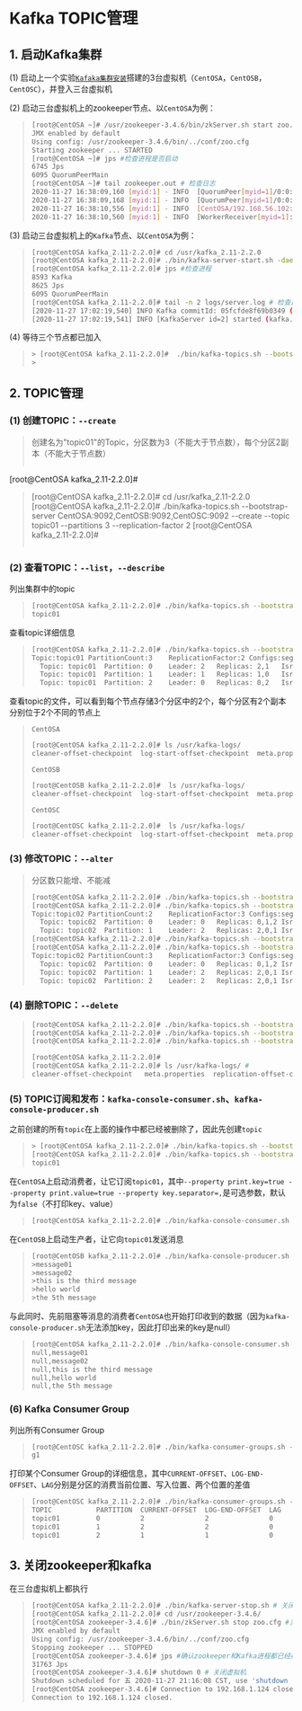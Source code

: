 # Kafka TOPIC管理

## 1. 启动Kafka集群

(1) 启动上一个实验[`Kafaka集群安装`](https://github.com/fangkun119/java_proj_ref/tree/master/300_kafka/03_cluster_setup)搭建的3台虚拟机（`CentOSA`，`CentOSB`，`CentOSC`），并登入三台虚拟机

(2) 启动三台虚拟机上的zookeeper节点、以`CentOSA`为例：

> ~~~bash
> [root@CentOSA ~]# /usr/zookeeper-3.4.6/bin/zkServer.sh start zoo.cfg #启动
> JMX enabled by default
> Using config: /usr/zookeeper-3.4.6/bin/../conf/zoo.cfg
> Starting zookeeper ... STARTED
> [root@CentOSA ~]# jps #检查进程是否启动
> 6745 Jps
> 6095 QuorumPeerMain
> [root@CentOSA ~]# tail zookeeper.out # 检查日志
> 2020-11-27 16:38:09,160 [myid:1] - INFO  [QuorumPeer[myid=1]/0:0:0:0:0:0:0:0:2181:Learner@323] - Getting a diff from the leader 0x0
> 2020-11-27 16:38:09,168 [myid:1] - INFO  [QuorumPeer[myid=1]/0:0:0:0:0:0:0:0:2181:FileTxnSnapLog@240] - Snapshotting: 0x0 to /root/zkdata/version-2/snapshot.0
> 2020-11-27 16:38:10,556 [myid:1] - INFO  [CentOSA/192.168.56.102:3888:QuorumCnxManager$Listener@511] - Received connection request /192.168.56.104:53134
> 2020-11-27 16:38:10,560 [myid:1] - INFO  [WorkerReceiver[myid=1]:FastLeaderElection@597] - Notification: 1 (message format version), 3 (n.leader), 0x0 (n.zxid), 0x1 (n.round), LOOKING (n.state), 3 (n.sid), 0x0 (n.peerEpoch) FOLLOWING (my state)
> ~~~

(3) 启动三台虚拟机上的`Kafka`节点、以`CentOSA`为例：

> ~~~bash
> [root@CentOSA kafka_2.11-2.2.0]# cd /usr/kafka_2.11-2.2.0
> [root@CentOSA kafka_2.11-2.2.0]# ./bin/kafka-server-start.sh -daemon config/server.properties
> [root@CentOSA kafka_2.11-2.2.0]# jps #检查进程
> 8593 Kafka
> 8625 Jps
> 6095 QuorumPeerMain
> [root@CentOSA kafka_2.11-2.2.0]# tail -n 2 logs/server.log # 检查日志，篇幅限制用了-n2只打印了最后两行
> [2020-11-27 17:02:19,540] INFO Kafka commitId: 05fcfde8f69b0349 (org.apache.kafka.common.utils.AppInfoParser)
> [2020-11-27 17:02:19,541] INFO [KafkaServer id=2] started (kafka.server.KafkaServer)
> ~~~

(4) 等待三个节点都已加入

> ~~~bash
> > [root@CentOSA kafka_2.11-2.2.0]#  ./bin/kafka-topics.sh --bootstrap-server CentOSA:9092,CentOSB:9092,CentOSC:909 --list  # 对刚启动的集群、需要等待3个节点都已经加入，执行这条命令不会报某个节点无法连接的Warning
> > 
> ~~~

## 2. TOPIC管理

### (1) 创建TOPIC：`--create`

> 创建名为"topic01"的Topic，分区数为3（不能大于节点数），每个分区2副本（不能大于节点数）
> 
> ~~~bash
[root@CentOSA kafka_2.11-2.2.0]#
> [root@CentOSA kafka_2.11-2.2.0]# cd /usr/kafka_2.11-2.2.0
> [root@CentOSA kafka_2.11-2.2.0]# ./bin/kafka-topics.sh --bootstrap-server CentOSA:9092,CentOSB:9092,CentOSC:9092 --create --topic topic01 --partitions 3 --replication-factor 2
> [root@CentOSA kafka_2.11-2.2.0]#
> ~~~

### (2) 查看TOPIC：`--list`，`--describe` 

列出集群中的topic

> ~~~bash
> [root@CentOSA kafka_2.11-2.2.0]# ./bin/kafka-topics.sh --bootstrap-server CentOSA:9092,CentOSB:9092,CentOSC:909 --list
> topic01
> ~~~

查看topic详细信息

> ~~~bash
> [root@CentOSA kafka_2.11-2.2.0]# ./bin/kafka-topics.sh --bootstrap-server CentOSA:9092,CentOSB:9092,CentOSC:9092 --describe --topic topic01
> Topic:topic01	PartitionCount:3	ReplicationFactor:2	Configs:segment.bytes=1073741824
> 	Topic: topic01	Partition: 0	Leader: 2	Replicas: 2,1	Isr: 2,1
> 	Topic: topic01	Partition: 1	Leader: 1	Replicas: 1,0	Isr: 1,0
> 	Topic: topic01	Partition: 2	Leader: 0	Replicas: 0,2	Isr: 0,2
> ~~~

查看topic的文件，可以看到每个节点存储3个分区中的2个，每个分区有2个副本分别位于2个不同的节点上

> `CentOSA`
> 
> ~~~bash
> [root@CentOSA kafka_2.11-2.2.0]# ls /usr/kafka-logs/
> cleaner-offset-checkpoint  log-start-offset-checkpoint  meta.properties  recovery-point-offset-checkpoint  replication-offset-checkpoint  topic01-0  topic01-2
> ~~~
> 
> `CentOSB`
> 
> ~~~bash
> [root@CentOSB kafka_2.11-2.2.0]#  ls /usr/kafka-logs/
> cleaner-offset-checkpoint  log-start-offset-checkpoint  meta.properties  recovery-point-offset-checkpoint  replication-offset-checkpoint  topic01-0  topic01-1
> ~~~
> 
> `CentOSC`
> 
> ~~~bash
> [root@CentOSC kafka_2.11-2.2.0]#  ls /usr/kafka-logs/
> cleaner-offset-checkpoint  log-start-offset-checkpoint  meta.properties  recovery-point-offset-checkpoint  replication-offset-checkpoint  topic01-1  topic01-2
> ~~~

### (3) 修改TOPIC：`--alter`

> 分区数只能增、不能减
> 
> ~~~bash
> [root@CentOSA kafka_2.11-2.2.0]# ./bin/kafka-topics.sh --bootstrap-server CentOSA:9092,CentOSB:9092,CentOSC:9092 --create --topic topic02 --partitions 2 --replication-factor 3
> [root@CentOSA kafka_2.11-2.2.0]# ./bin/kafka-topics.sh --bootstrap-server CentOSA:9092,CentOSB:9092,CentOSC:9092 --describe --topic topic02
> Topic:topic02	PartitionCount:2	ReplicationFactor:3	Configs:segment.bytes=1073741824
> 	Topic: topic02	Partition: 0	Leader: 0	Replicas: 0,1,2	Isr: 0,1,2
> 	Topic: topic02	Partition: 1	Leader: 2	Replicas: 2,0,1	Isr: 2,0,1
> [root@CentOSA kafka_2.11-2.2.0]# ./bin/kafka-topics.sh --bootstrap-server CentOSA:9092,CentOSB:9092,CentOSC:9092 --alter --topic topic02 --partitions 3
> [root@CentOSA kafka_2.11-2.2.0]# ./bin/kafka-topics.sh --bootstrap-server CentOSA:9092,CentOSB:9092,CentOSC:9092 --describe --topic topic02
> Topic:topic02	PartitionCount:3	ReplicationFactor:3	Configs:segment.bytes=1073741824
> 	Topic: topic02	Partition: 0	Leader: 0	Replicas: 0,1,2	Isr: 0,1,2
> 	Topic: topic02	Partition: 1	Leader: 2	Replicas: 2,0,1	Isr: 2,0,1
> 	Topic: topic02	Partition: 2	Leader: 2	Replicas: 2,0,1	Isr: 2,0,1
> ~~~

### (4) 删除TOPIC：`--delete`

> ~~~bash
> [root@CentOSA kafka_2.11-2.2.0]# ./bin/kafka-topics.sh --bootstrap-server CentOSA:9092,CentOSB:9092,CentOSC:9092 --delete --topic topic02
> [root@CentOSA kafka_2.11-2.2.0]# ./bin/kafka-topics.sh --bootstrap-server CentOSA:9092,CentOSB:9092,CentOSC:9092 --delete --topic topic01
> [root@CentOSA kafka_2.11-2.2.0]# ./bin/kafka-topics.sh --bootstrap-server CentOSA:9092,CentOSB:9092,CentOSC:9092 --list
> 
> [root@CentOSA kafka_2.11-2.2.0]#
> [root@CentOSA kafka_2.11-2.2.0]# ls /usr/kafka-logs/ # 
> cleaner-offset-checkpoint   meta.properties  replication-offset-checkpoint  topic01-2.ed97dd871a1b4afa945af29be4c5265b-delete log-start-offset-checkpoint  recovery-point-offset-checkpoint  topic01-0.992c02a25f6c4d6dab2bbe5101439435-delete
> ~~~

### (5) TOPIC订阅和发布：`kafka-console-consumer.sh`、`kafka-console-producer.sh`

之前创建的所有`topic`在上面的操作中都已经被删除了，因此先创建`topic`

> ~~~bash
> > [root@CentOSA kafka_2.11-2.2.0]# ./bin/kafka-topics.sh --bootstrap-server CentOSA:9092,CentOSB:9092,CentOSC:9092 --create --topic topic01 --partitions 3 --replication-factor 3
> [root@CentOSA kafka_2.11-2.2.0]# ./bin/kafka-topics.sh --bootstrap-server CentOSA:9092,CentOSB:9092,CentOSC:9092 --list
> topic01
> ~~~

在`CentOSA`上启动消费者，让它订阅`topic01`，其中`--property print.key=true --property print.value=true --property key.separator=,`是可选参数，默认为`false`（不打印key、value）

> ~~~bash
> [root@CentOSA kafka_2.11-2.2.0]# ./bin/kafka-console-consumer.sh --bootstrap-server CentOSA:9092,CentOSB:9092,CentOSC:9092 --topic topic01 --group g1 --property print.key=true --property print.value=true --property key.separator=,
> 
> ~~~

在`CentOSB`上启动生产者，让它向`topic01`发送消息

> ~~~bash
> [root@CentOSB kafka_2.11-2.2.0]# ./bin/kafka-console-producer.sh --broker-list CentOSA:9092,CentOSB:9092,CentOSC:9092 --topic topic01
> >message01
> >message02
> >this is the third message
> >hello world
> >the 5th message
> ~~~

与此同时、先前阻塞等消息的消费者`CentOSA`也开始打印收到的数据（因为`kafka-console-producer.sh`无法添加key，因此打印出来的key是null）

> ~~~bash
> [root@CentOSA kafka_2.11-2.2.0]# ./bin/kafka-console-consumer.sh --bootstrap-server CentOSA:9092,CentOSB:9092,CentOSC:9092 --topic topic01 --group g1 --property print.key=true --property print.value=true --property key.separator=,
> null,message01
> null,message02
> null,this is the third message
> null,hello world
> null,the 5th message
> ~~~

### (6) Kafka Consumer Group

列出所有Consumer Group 

> ~~~bash
> [root@CentOSC kafka_2.11-2.2.0]# ./bin/kafka-consumer-groups.sh --bootstrap-server CentOSA:9092,CentOSB:9092,CentOSC:9092 --list
> g1
> ~~~

打印某个Consumer Group的详细信息，其中`CURRENT-OFFSET`、`LOG-END-OFFSET`、`LAG`分别是分区的消费当前位置、写入位置、两个位置的差值

> ~~~bash
> [root@CentOSC kafka_2.11-2.2.0]# ./bin/kafka-consumer-groups.sh --bootstrap-server CentOSA:9092,CentOSB:9092,CentOSC:9092 --describe --group g1
> TOPIC           PARTITION  CURRENT-OFFSET  LOG-END-OFFSET  LAG             CONSUMER-ID                                     HOST            CLIENT-ID
> topic01         0          2               2               0               consumer-1-ef2c043e-7135-47be-bd7e-448dcc42ea6d /192.168.56.102 consumer-1
> topic01         1          2               2               0               consumer-1-ef2c043e-7135-47be-bd7e-448dcc42ea6d /192.168.56.102 consumer-1
> topic01         2          1               1               0               consumer-1-ef2c043e-7135-47be-bd7e-448dcc42ea6d /192.168.56.102 consumer-1
> ~~~

## 3. 关闭zookeeper和kafka

在三台虚拟机上都执行

> ~~~bash
> [root@CentOSA kafka_2.11-2.2.0]# ./bin/kafka-server-stop.sh # 关闭kafka
> [root@CentOSA kafka_2.11-2.2.0]# cd /usr/zookeeper-3.4.6/
> [root@CentOSA zookeeper-3.4.6]# ./bin/zkServer.sh stop zoo.cfg #关闭zookeeper
> JMX enabled by default
> Using config: /usr/zookeeper-3.4.6/bin/../conf/zoo.cfg
> Stopping zookeeper ... STOPPED
> [root@CentOSA zookeeper-3.4.6]# jps #确认zookeeper和Kafka进程都已经被关闭
> 31763 Jps
> [root@CentOSA zookeeper-3.4.6]# shutdown 0 # 关闭虚拟机
> Shutdown scheduled for 五 2020-11-27 21:16:08 CST, use 'shutdown -c' to cancel.
> [root@CentOSA zookeeper-3.4.6]# Connection to 192.168.1.124 closed by remote host.
> Connection to 192.168.1.124 closed.
> ~~~

